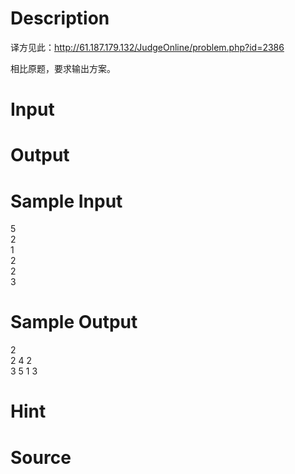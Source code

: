 
# Description

<div class="content"><p>译方见此：<a href="http://61.187.179.132/JudgeOnline/problem.php?id=2386">http://61.187.179.132/JudgeOnline/problem.php?id=2386</a></p>
<p>相比原题，要求输出方案。</p></div>

# Input

<div class="content"></div>

# Output

<div class="content"></div>

# Sample Input

<div class="content"><span class="sampledata">5<br/>
2<br/>
1<br/>
2<br/>
2<br/>
3<br/>
</span></div>

# Sample Output

<div class="content"><span class="sampledata">2<br/>
2 4 2<br/>
3 5 1 3<br/>
</span></div>

# Hint

<div class="content"><p></p></div>

# Source

<div class="content"><p><a href="problemset.php?search="></a></p></div>

